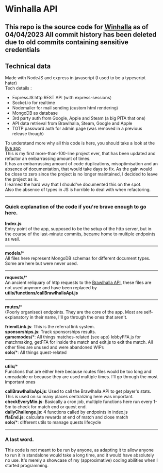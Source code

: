 # Winhalla API
This repo is the source code for [Winhalla](https://winhalla.app) as of 04/04/2023
All commit history has been deleted due to old commits containing sensitive credentials
---------

## Technical data
Made with NodeJS and express in javascript (I used to be a typescript hater)  
Tech details :
* ExpressJS http REST API (with express-sessions)
* Socket.io for realtime
* Nodemailer for mail sending (custom html rendering)
* MongoDB as database
* 3rd party auth from Google, Apple and Steam (a big PITA that one) 
* API data retrieval from Brawlhalla, Steam, Google and Apple
* TOTP password auth for admin page (was removed in a previous release though)

To understand more why all this code is here, you should take a look at the [live app](https://play.google.com/store/apps/details?id=com.winhalla.app)  
This is my first more-than-100-line project ever, that has been updated and refactor an embarrassing amount of times.  
It has an embarrassing amount of code duplications, misoptimisation and an absence of documentation, that would take days to fix. As the gain would be close to zero since the project is no longer maintained, I decided to leave the project as is.  
I learned the hard way that I should've documented this on the spot.  
Also the absence of types in JS is horrible to deal with when refactoring.  

---
### Quick explanation of the code if you're brave enough to go here.
**Index.js**  
Entry point of the app, supposed to be the setup of the http server, but in the course of the last-minute commits, became home to multiple endpoints as well.

---

**models/***  
All files here represent MongoDB schemas for different document types. Some are here but were never used.

---
**requests/***  
An ancient reliquary of http requests to the [Brawlhalla API](https://dev.brawlhalla.com), these files are not used anymore and have been replaced by **utils/functions/callBrawlhallaApi.js**

---
**routes/***  
(Poorly organised) endpoints. They are the core of the app. Most are self-explanatory in their name, I'll go through the ones that aren't.  

**friendLink.js**: This is the referral link system.  
**sponsorships.js**: Track sponsorships results.  
**gamemodes/**\*: All things matches-related (see app) lobbyFFA.js for matchmaking, getFFA for inside the match and exit.js to exit the match. All other files are unused and were abandoned WIPs  
**solo/***: All things quest-related  

---
**utils/***   
Functions that are either here because routes files would be too long and unreadable or because they are used multiple times. I'll go through the most important ones

**callBrawlhallaApi.js**: Used to call the Brawlhalla API to get player's stats. This is used on so many places centralizing here was important.  
**checkEveryMin.js**: Basically a cron job, multiple functions here run every 1-5m to check for match end or quest end.  
**dailyChallenge.js**: 4 functions called by endpoints in index.js   
**ffaEnd.js**: calculate rewards at end of match and close match  
**solo/***: different utils to manage quests lifecycle  

---
### A last word.
This code is not meant to be run by anyone, as adapting it to allow anyone to run it in standalone would take a long time, and it would have absolutely no use.
It's merely a showcase of my (approximative) coding abilities when I started programming.